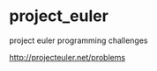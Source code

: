 project_euler
=============

project euler programming challenges

http://projecteuler.net/problems
